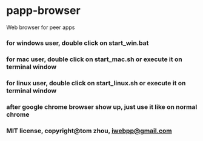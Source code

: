 # papp-browser
Web browser for peer apps

### for windows user, double click on start_win.bat

### for mac user, double click on start_mac.sh or execute it on terminal window

### for linux user, double click on start_linux.sh or execute it on terminal window

### after google chrome browser show up, just use it like on normal chrome


### MIT license, copyright@tom zhou, iwebpp@gmail.com


